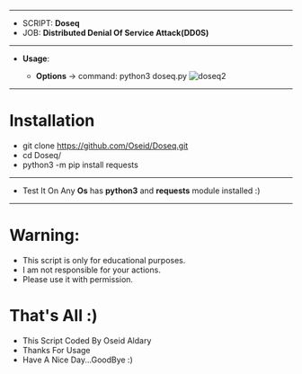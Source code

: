 ***
  - SCRIPT: **Doseq**
  -    JOB: **Distributed Denial Of Service Attack(DD0S)**
***

- **Usage**:


    - **Options**
          -> command: python3 doseq.py
              ![doseq2](https://user-images.githubusercontent.com/29546157/126534957-fc5c8907-6b9e-4216-8b24-7b66433563c4.png)

***
# Installation

 - git clone https://github.com/Oseid/Doseq.git
 - cd Doseq/
 - python3 -m pip install requests

***

* Test It On Any **Os** has **python3** and **requests** module installed  :)

***

# Warning:
  * This script is only for educational purposes.
  * I am not responsible for your actions.
  * Please use it with permission.

# That's All :)
   * This Script Coded By Oseid Aldary
   * Thanks For Usage
   * Have A Nice Day...GoodBye :)
